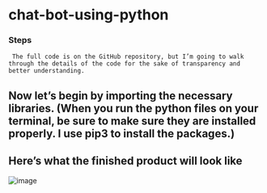 # chat-bot-using-python

### Steps

     The full code is on the GitHub repository, but I’m going to walk through the details of the code for the sake of transparency and better understanding.
## Now let’s begin by importing the necessary libraries. (When you run the python files on your terminal, be sure to make sure they are installed properly. I use pip3 to install the packages.)


## Here’s what the finished product will look like

![image](https://user-images.githubusercontent.com/85651071/125214335-4a69a300-e2bf-11eb-8b2a-f2e8f6c3af6c.png)




